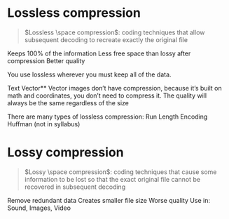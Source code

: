 # Lossless compression

> $Lossless \space compression$: coding techniques that allow subsequent decoding to recreate exactly the original file 

Keeps 100% of the information
Less free space than lossy after compression
Better quality

You use lossless wherever you must keep all of the data.

Text
Vector**
Vector images don’t have compression, because it’s built on math and coordinates, you don’t need to compress it. The quality will always be the same regardless of the size

There are many types of lossless compression:
Run Length Encoding
Huffman (not in syllabus)

# Lossy compression

> $Lossy \space compression$: coding techniques that cause some information to be lost so that the exact original file cannot be recovered in subsequent decoding

Remove redundant data
Creates smaller file size
Worse quality
Use in: Sound, Images, Video